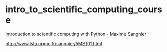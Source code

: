 # intro_to_scientific_computing_course
Introduction to scientific computing with Python - Maxime Sangnier

http://www.lsta.upmc.fr/sangnier/5MS101.html
